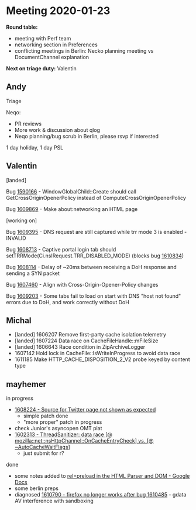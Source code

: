 # Meeting 2020-01-23
**Round table:**
* meeting with Perf team
* networking section in Preferences
* conflicting meetings in Berlin: Necko planning meeting vs DocumentChannel explanation

**Next on triage duty:**
Valentin
## Andy

Triage

Neqo:

* PR reviews
* More work & discussion about qlog
* Neqo planning/bug scrub in Berlin, please rsvp if interested

1 day holiday, 1 day PSL

## Valentin

[landed]

Bug [1590166](https://bugzil.la/1590166) - WindowGlobalChild::Create should call GetCrossOriginOpenerPolicy instead of ComputeCrossOriginOpenerPolicy

Bug [1609869](https://bugzil.la/1609869) - Make about:networking an HTML page

[working on]

Bug [1609395](https://bugzil.la/1609395) - DNS request are still captured while trr mode 3 is enabled - INVALID

Bug [1608713](https://bugzil.la/1608713) - Captive portal login tab should setTRRMode(Ci.nsIRequest.TRR_DISABLED_MODE) (blocks bug [1610834](https://bugzil.la/1610834))

Bug [1608114](https://bugzil.la/1608114) - Delay of ~20ms between receiving a DoH response and sending a SYN packet

Bug [1607460](https://bugzil.la/1607460) - Align with Cross-Origin-Opener-Policy changes

Bug [1609203](https://bugzil.la/1609203) - Some tabs fail to load on start with DNS "host not found" errors due to DoH, and work correctly without DoH

## Michal

- [landed] 1606207 Remove first-party cache isolation telemetry
- [landed] 1607224 Data race on CacheFileHandle::mFileSize
- [landed] 1606643 Race condition in ZipArchiveLogger
- 1607142 Hold lock in CacheFile::IsWriteInProgress to avoid data race
- 1611185 Make HTTP_CACHE_DISPOSITION_2_V2 probe keyed by content type

## mayhemer

in progress

* [1608224 - Source for Twitter page not shown as expected](https://bugzilla.mozilla.org/show_bug.cgi?id=1608224)
  * simple patch done
  * "more proper" patch in progress
* check Junior's asyncopen OMT plat
* [1602313 - ThreadSanitizer: data race [@ mozilla::net::nsHttpChannel::OnCacheEntryCheck] vs. [@ ~AutoCacheWaitFlags]](https://bugzilla.mozilla.org/show_bug.cgi?id=1602313)
  * just submit for r?

done

* some notes added to [rel=preload in the HTML Parser and DOM - Google Docs](https://docs.google.com/document/d/1X33eWukkZICVTbjLkSe-aTerMBrQ6Xaa1yEEV9Od0e4/edit?ts=5e1da770)
* some berlin preps
* diagnosed [1610790 - firefox no longer works after bug 1610485](https://bugzilla.mozilla.org/show_bug.cgi?id=1610790) - gdata AV interference with sandboxing

